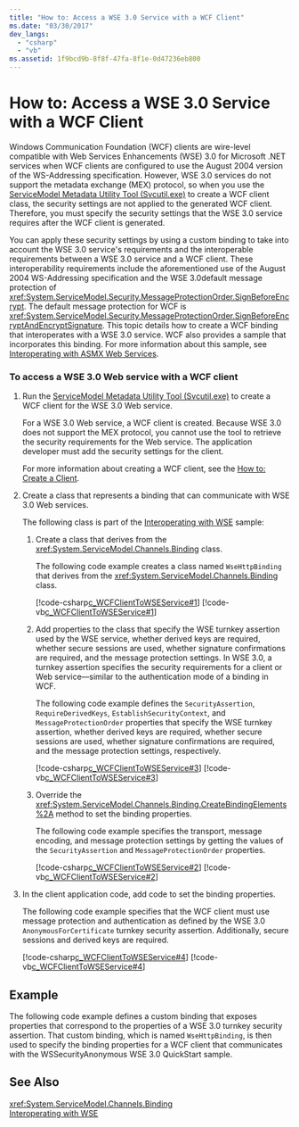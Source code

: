 ```yaml
---
title: "How to: Access a WSE 3.0 Service with a WCF Client"
ms.date: "03/30/2017"
dev_langs: 
  - "csharp"
  - "vb"
ms.assetid: 1f9bcd9b-8f8f-47fa-8f1e-0d47236eb800
---
```

# How to: Access a WSE 3.0 Service with a WCF Client
Windows Communication Foundation (WCF) clients are wire-level compatible with Web Services Enhancements (WSE) 3.0 for Microsoft .NET services when WCF clients are configured to use the August 2004 version of the WS-Addressing specification. However, WSE 3.0 services do not support the metadata exchange (MEX) protocol, so when you use the [ServiceModel Metadata Utility Tool (Svcutil.exe)](../../../../docs/framework/wcf/servicemodel-metadata-utility-tool-svcutil-exe.md) to create a WCF client class, the security settings are not applied to the generated WCF client. Therefore, you must specify the security settings that the WSE 3.0 service requires after the WCF client is generated.  
  
 You can apply these security settings by using a custom binding to take into account the WSE 3.0 service's requirements and the interoperable requirements between a WSE 3.0 service and a WCF client. These interoperability requirements include the aforementioned use of the August 2004 WS-Addressing specification and the  WSE 3.0default message protection of <xref:System.ServiceModel.Security.MessageProtectionOrder.SignBeforeEncrypt>. The default message protection for WCF is <xref:System.ServiceModel.Security.MessageProtectionOrder.SignBeforeEncryptAndEncryptSignature>. This topic details how to create a WCF binding that interoperates with a WSE 3.0 service. WCF also provides a sample that incorporates this binding. For more information about this sample, see [Interoperating with ASMX Web Services](../../../../docs/framework/wcf/samples/interoperating-with-asmx-web-services.md).  
  
### To access a WSE 3.0 Web service with a WCF client  
  
1.  Run the [ServiceModel Metadata Utility Tool (Svcutil.exe)](../../../../docs/framework/wcf/servicemodel-metadata-utility-tool-svcutil-exe.md) to create a WCF client for the WSE 3.0 Web service.  
  
     For a WSE 3.0 Web service, a WCF client is created. Because WSE 3.0 does not support the MEX protocol, you cannot use the tool to retrieve the security requirements for the Web service. The application developer must add the security settings for the client.  
  
     For more information about creating a WCF client, see the [How to: Create a Client](../../../../docs/framework/wcf/how-to-create-a-wcf-client.md).  
  
2.  Create a class that represents a binding that can communicate with WSE 3.0 Web services.  
  
     The following class is part of the [Interoperating with WSE](https://docs.microsoft.com/previous-versions/dotnet/netframework-3.5/ms752257%28v=vs.90%29) sample:  
  
    1.  Create a class that derives from the <xref:System.ServiceModel.Channels.Binding> class.  
  
         The following code example creates a class named `WseHttpBinding` that derives from the <xref:System.ServiceModel.Channels.Binding> class.  
  
         [!code-csharp[c_WCFClientToWSEService#1](../../../../samples/snippets/csharp/VS_Snippets_CFX/c_wcfclienttowseservice/cs/wsehttpbinding.cs#1)]
         [!code-vb[c_WCFClientToWSEService#1](../../../../samples/snippets/visualbasic/VS_Snippets_CFX/c_wcfclienttowseservice/vb/wsehttpbinding.vb#1)]  
  
    2.  Add properties to the class that specify the WSE turnkey assertion used by the WSE service, whether derived keys are required, whether secure sessions are used, whether signature confirmations are required, and the message protection settings. In WSE 3.0, a turnkey assertion specifies the security requirements for a client or Web service—similar to the authentication mode of a binding in WCF.  
  
         The following code example defines the `SecurityAssertion`, `RequireDerivedKeys`, `EstablishSecurityContext`, and `MessageProtectionOrder` properties that specify the WSE turnkey assertion, whether derived keys are required, whether secure sessions are used, whether signature confirmations are required, and the message protection settings, respectively.  
  
         [!code-csharp[c_WCFClientToWSEService#3](../../../../samples/snippets/csharp/VS_Snippets_CFX/c_wcfclienttowseservice/cs/wsehttpbinding.cs#3)]
         [!code-vb[c_WCFClientToWSEService#3](../../../../samples/snippets/visualbasic/VS_Snippets_CFX/c_wcfclienttowseservice/vb/wsehttpbinding.vb#3)]  
  
    3.  Override the <xref:System.ServiceModel.Channels.Binding.CreateBindingElements%2A> method to set the binding properties.  
  
         The following code example specifies the transport, message encoding, and message protection settings by getting the values of the `SecurityAssertion` and `MessageProtectionOrder` properties.  
  
         [!code-csharp[c_WCFClientToWSEService#2](../../../../samples/snippets/csharp/VS_Snippets_CFX/c_wcfclienttowseservice/cs/wsehttpbinding.cs#2)]
         [!code-vb[c_WCFClientToWSEService#2](../../../../samples/snippets/visualbasic/VS_Snippets_CFX/c_wcfclienttowseservice/vb/wsehttpbinding.vb#2)]  
  
3.  In the client application code, add code to set the binding properties.  
  
     The following code example specifies that the WCF client must use message protection and authentication as defined by the WSE 3.0 `AnonymousForCertificate` turnkey security assertion. Additionally, secure sessions and derived keys are required.  
  
     [!code-csharp[c_WCFClientToWSEService#4](../../../../samples/snippets/csharp/VS_Snippets_CFX/c_wcfclienttowseservice/cs/client.cs#4)]
     [!code-vb[c_WCFClientToWSEService#4](../../../../samples/snippets/visualbasic/VS_Snippets_CFX/c_wcfclienttowseservice/vb/client.vb#4)]  
  
## Example  
 The following code example defines a custom binding that exposes properties that correspond to the properties of a WSE 3.0 turnkey security assertion. That custom binding, which is named `WseHttpBinding`, is then used to specify the binding properties for a WCF client that communicates with the WSSecurityAnonymous WSE 3.0 QuickStart sample.  
  
  
  
## See Also  
 <xref:System.ServiceModel.Channels.Binding>  
 [Interoperating with WSE](https://docs.microsoft.com/previous-versions/dotnet/netframework-3.5/ms752257%28v=vs.90%29)
